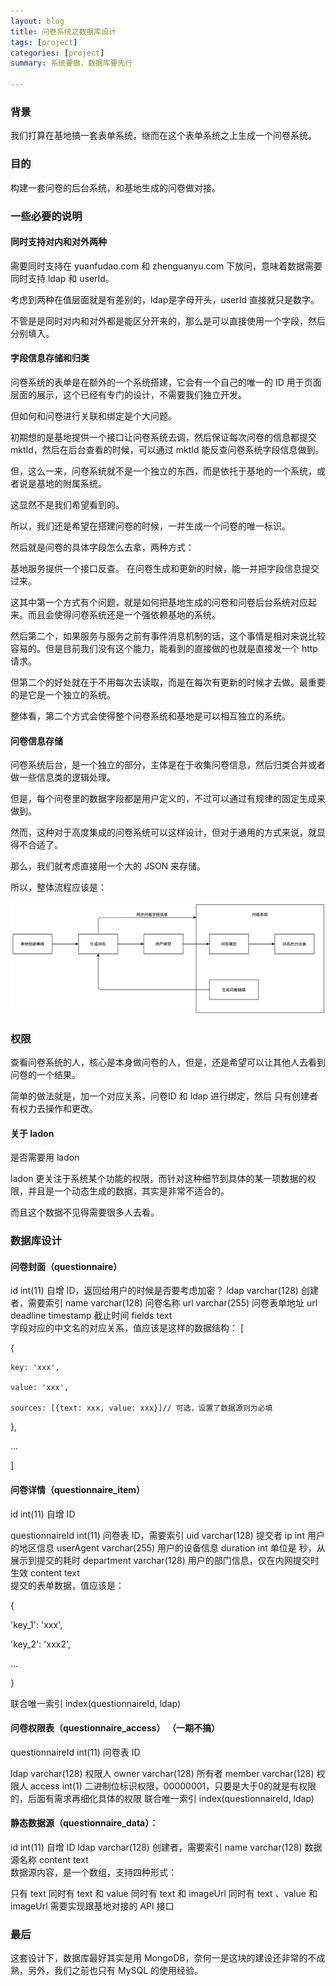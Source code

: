 ```yaml
---
layout: blog
title: 问卷系统之数据库设计
tags: [project]
categories: [project]
summary: 系统要做，数据库要先行

---
```


### 背景
我们打算在基地搞一套表单系统，继而在这个表单系统之上生成一个问卷系统。

### 目的
构建一套问卷的后台系统，和基地生成的问卷做对接。

### 一些必要的说明
#### 同时支持对内和对外两种
需要同时支持在 yuanfudao.com 和 zhenguanyu.com 下放问，意味着数据需要同时支持 ldap 和 userId。

考虑到两种在值层面就是有差别的，ldap是字母开头，userId 直接就只是数字。

不管是是同时对内和对外都是能区分开来的，那么是可以直接使用一个字段，然后分别填入。

#### 字段信息存储和归类
问卷系统的表单是在额外的一个系统搭建，它会有一个自己的唯一的 ID 用于页面层面的展示，这个已经有专门的设计，不需要我们独立开发。

但如何和问卷进行关联和绑定是个大问题。

初期想的是基地提供一个接口让问卷系统去调，然后保证每次问卷的信息都提交 mktId，然后在后台查看的时候，可以通过 mktId 能反查问卷系统字段信息做到。



但，这么一来，问卷系统就不是一个独立的东西，而是依托于基地的一个系统，或者说是基地的附属系统。

这显然不是我们希望看到的。



所以，我们还是希望在搭建问卷的时候，一并生成一个问卷的唯一标识。

然后就是问卷的具体字段怎么去拿，两种方式：

基地服务提供一个接口反查。
在问卷生成和更新的时候，能一并把字段信息提交过来。


这其中第一个方式有个问题，就是如何把基地生成的问卷和问卷后台系统对应起来。而且会使得问卷系统还是一个强依赖基地的系统。

然后第二个，如果服务与服务之前有事件消息机制的话，这个事情是相对来说比较容易的。但是目前我们没有这个能力，能看到的直接做的也就是直接发一个 http 请求。

但第二个的好处就在于不用每次去读取，而是在每次有更新的时候才去做。最重要的是它是一个独立的系统。



整体看，第二个方式会使得整个问卷系统和基地是可以相互独立的系统。

#### 问卷信息存储
问卷系统后台，是一个独立的部分，主体是在于收集问卷信息，然后归类合并或者做一些信息类的逻辑处理。

但是，每个问卷里的数据字段都是用户定义的，不过可以通过有规律的固定生成来做到。

然而，这种对于高度集成的问卷系统可以这样设计，但对于通用的方式来说，就显得不合适了。

那么，我们就考虑直接用一个大的 JSON 来存储。



所以，整体流程应该是：

![问卷流程](/static/img/questionnaire.png)

### 权限
查看问卷系统的人，核心是本身做问卷的人，但是，还是希望可以让其他人去看到问卷的一个结果。

简单的做法就是，加一个对应关系，问卷ID 和 ldap 进行绑定，然后 只有创建者有权力去操作和更改。

#### 关于 ladon
是否需要用 ladon

ladon 更关注于系统某个功能的权限，而针对这种细节到具体的某一项数据的权限，并且是一个动态生成的数据，其实是非常不适合的。

而且这个数据不见得需要很多人去看。

### 数据库设计
#### 问卷封面（questionnaire）

id	int(11)	自增 ID，返回给用户的时候是否要考虑加密？
ldap	varchar(128)	创建者，需要索引
name	varchar(128)	问卷名称
url	varchar(255)	问卷表单地址 url
deadline	timestamp	截止时间
fields	text	
字段对应的中文名的对应关系，值应该是这样的数据结构：
[

  {

    key: 'xxx',

    value: 'xxx',

    sources: [{text: xxx, value: xxx}]// 可选，设置了数据源则为必填

  },

  ...

]

#### 问卷详情（questionnaire_item）

id	int(11)	
自增 ID

questionnaireId	int(11)	问卷表 ID，需要索引
uid	varchar(128)	提交者
ip	int	用户的地区信息
userAgent	varchar(255)	用户的设备信息
duration	int	单位是 秒，从展示到提交的耗时
department	varchar(128)	用户的部门信息，仅在内网提交时生效
content	text	
提交的表单数据，值应该是：

{

  'key_1': 'xxx',

  'key_2': 'xxx2',

  ...

}

联合唯一索引 index(questionnaireId, ldap)

#### 问卷权限表（questionnaire_access） （一期不搞）

questionnaireId	int(11)	
问卷表 ID

ldap	varchar(128)	权限人
owner	varchar(128)	所有者
member	varchar(128)	权限人
access	int(1)	二进制位标识权限，00000001，只要是大于0的就是有权限的，后面有需求再细化具体的权限
联合唯一索引 index(questionnaireId, ldap)

#### 静态数据源（questionnaire_data）：

id	int(11)	自增 ID
ldap	varchar(128)	创建者，需要索引
name	varchar(128)	数据源名称
content	text	
数据源内容，是一个数组，支持四种形式：

只有 text
同时有 text 和 value
同时有 text 和 imageUrl
同时有 text 、value 和 imageUrl
需要实现跟基地对接的 API 接口

### 最后

这套设计下，数据库最好其实是用 MongoDB，奈何一是这块的建设还非常的不成熟，另外，我们之前也只有 MySQL 的使用经验。

